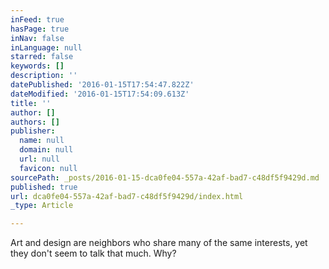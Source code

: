 ```yaml
---
inFeed: true
hasPage: true
inNav: false
inLanguage: null
starred: false
keywords: []
description: ''
datePublished: '2016-01-15T17:54:47.822Z'
dateModified: '2016-01-15T17:54:09.613Z'
title: ''
author: []
authors: []
publisher:
  name: null
  domain: null
  url: null
  favicon: null
sourcePath: _posts/2016-01-15-dca0fe04-557a-42af-bad7-c48df5f9429d.md
published: true
url: dca0fe04-557a-42af-bad7-c48df5f9429d/index.html
_type: Article

---
```

Art and design are neighbors who share many of the same interests, yet they don't seem to talk that much. Why?